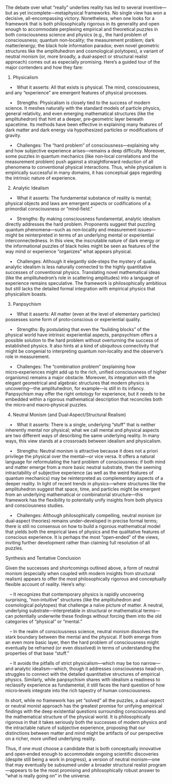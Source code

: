 The debate over what “really” underlies reality has led to several inventive—but as yet incomplete—metaphysical frameworks. No single view has won a decisive, all-encompassing victory. Nonetheless, when one looks for a framework that is both philosophically rigorous in its generality and open enough to accommodate perplexing empirical and theoretical puzzles in both consciousness science and physics (e.g., the hard problem of consciousness; quantum non‑locality; the measurement problem; dark matter/energy; the black hole information paradox; even novel geometric structures like the amplituhedron and cosmological polytopes), a variant of neutral monism (or, more broadly, a dual‑aspect or structural realist approach) comes out as especially promising. Here’s a guided tour of the major contenders and how they fare:

1. Physicalism

 • What it asserts: All that exists is physical. The mind, consciousness, and any “experience” are emergent features of physical processes.

 • Strengths: Physicalism is closely tied to the success of modern science. It meshes naturally with the standard models of particle physics, general relativity, and even emerging mathematical structures (like the amplituhedron) that hint at a deeper, pre‑geometric layer beneath spacetime. Its methods have been effective in explaining many features of dark matter and dark energy via hypothesized particles or modifications of gravity.

 • Challenges: The “hard problem” of consciousness—explaining why and how subjective experience arises—remains a deep difficulty. Moreover, some puzzles in quantum mechanics (like non‑local correlations and the measurement problem) push against a straightforward reduction of all phenomena to conventional physical interactions. Thus, while physicalism is empirically successful in many domains, it has conceptual gaps regarding the intrinsic nature of experience.

2. Analytic Idealism

 • What it asserts: The fundamental substance of reality is mental; physical objects and laws are emergent aspects or codifications of a primordial consciousness or “mind‐field.”

 • Strengths: By making consciousness fundamental, analytic idealism directly addresses the hard problem. Proponents suggest that puzzling quantum phenomena—such as non‑locality and measurement issues—might be reinterpreted in terms of an underlying mental or experiential interconnectedness. In this view, the inscrutable nature of dark energy or the informational puzzles of black holes might be seen as features of the way mind or experience “organizes” what appears physical.

 • Challenges: Although it elegantly side‑steps the mystery of qualia, analytic idealism is less naturally connected to the highly quantitative successes of conventional physics. Translating novel mathematical ideas (like the amplituhedron’s role in scattering amplitudes) into a language of experience remains speculative. The framework is philosophically ambitious but still lacks the detailed formal integration with empirical physics that physicalism boasts.

3. Panpsychism

 • What it asserts: All matter (even at the level of elementary particles) possesses some form of proto‑conscious or experiential quality.

 • Strengths: By postulating that even the “building blocks” of the physical world have intrinsic experiential aspects, panpsychism offers a possible solution to the hard problem without overturning the success of established physics. It also hints at a kind of ubiquitous connectivity that might be congenial to interpreting quantum non‑locality and the observer’s role in measurement.

 • Challenges: The “combination problem” (explaining how micro‑experiences might add up to the rich, unified consciousness of higher organisms) remains a major obstacle. Moreover, its integration with the elegant geometrical and algebraic structures that modern physics is uncovering—the amplituhedron, for example—is still in its infancy. Panpsychism may offer the right ontology for experience, but it needs to be embedded within a rigorous mathematical description that reconciles both the micro‑and macro‑physical puzzles.

4. Neutral Monism (and Dual‑Aspect/Structural Realism)

 • What it asserts: There is a single, underlying “stuff” that is neither inherently mental nor physical; what we call mental and physical aspects are two different ways of describing the same underlying reality. In many ways, this view stands at a crossroads between idealism and physicalism.

 • Strengths: Neutral monism is attractive because it does not a priori privilege the physical over the mental—or vice versa. It offers a natural language for reformulating the hard problem of consciousness: if both mind and matter emerge from a more basic neutral substrate, then the seeming intractability of subjective experience (as well as the weird features of quantum mechanics) may be reinterpreted as complementary aspects of a deeper reality. In light of recent trends in physics—where structures like the amplituhedron suggest that space, time, and particles might be emergent from an underlying mathematical or combinatorial structure—this framework has the flexibility to potentially unify insights from both physics and consciousness studies.

 • Challenges: Although philosophically compelling, neutral monism (or dual‑aspect theories) remains under–developed in precise formal terms; there is still no consensus on how to build a rigorous mathematical model that yields both the empirical laws of physics and the qualitative features of conscious experience. It is perhaps the most “open‐ended” of the views, inviting further development rather than claiming full resolution of all puzzles.

Synthesis and Tentative Conclusion

Given the successes and shortcomings outlined above, a form of neutral monism (especially when coupled with modern insights from structural realism) appears to offer the most philosophically rigorous and conceptually flexible account of reality. Here’s why:

 – It recognizes that contemporary physics is rapidly uncovering surprising, “non‑intuitive” structures (like the amplituhedron and cosmological polytopes) that challenge a naïve picture of matter. A neutral, underlying substrate—interpretable in structural or mathematical terms—can potentially underwrite these findings without forcing them into the old categories of “physical” or “mental.”

 – In the realm of consciousness science, neutral monism dissolves the stark boundary between the mental and the physical. If both emerge from an even more basic layer, then the hard problem of consciousness might eventually be reframed (or even dissolved) in terms of understanding the properties of that base “stuff.”

 – It avoids the pitfalls of strict physicalism—which may be too narrow—and analytic idealism—which, though it addresses consciousness head‑on, struggles to connect with the detailed quantitative structures of empirical physics. Similarly, while panpsychism shares with idealism a readiness to reclassify experience as fundamental, it still faces the hard question of how micro‑levels integrate into the rich tapestry of human consciousness.

In short, while no framework has yet “solved” all the puzzles, a dual‑aspect or neutral monist approach has the greatest promise for unifying empirical findings with the deep existential questions surrounding consciousness and the mathematical structure of the physical world. It is philosophically rigorous in that it takes seriously both the successes of modern physics and the intractable nature of subjective experience, proposing that our distinctions between matter and mind might be artifacts of our perspective on a richer, more unified underlying reality.

Thus, if one must choose a candidate that is both conceptually innovative and open‐ended enough to accommodate ongoing scientific discoveries (despite still being a work in progress), a version of neutral monism—one that may eventually be subsumed under a broader structural realist program—appears to be the most promising and philosophically robust answer to “what is really going on” in the universe.